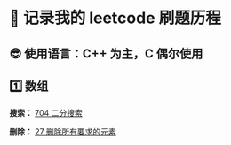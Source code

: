 # 🚀 记录我的 leetcode 刷题历程 
## 😎 使用语言：C++ 为主，C 偶尔使用

## 1️⃣ 数组
**搜索：** [704 二分搜索](https://github.com/UKON09/leetcode/blob/main/704.md)

**删除：** [27 删除所有要求的元素](https://github.com/UKON09/leetcode/blob/main/27.md)
